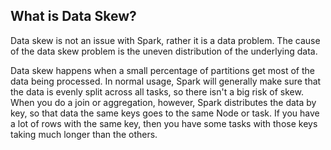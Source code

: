 ## What is Data Skew?
Data skew is not an issue with Spark, rather it is a data problem. The cause of the data skew problem is the uneven distribution of the underlying data.

Data skew happens when a small percentage of partitions get most of the data being processed. In normal usage, Spark will generally make sure that the data is evenly split across all tasks, so there isn't a big risk of skew. When you do a join or aggregation, however, Spark distributes the data by key, so that data the same keys goes to the same Node or task. If you have a lot of rows with the same key, then you have some tasks with those keys taking much longer than the others.


<!--stackedit_data:
eyJoaXN0b3J5IjpbLTUzOTY4MDQxNCw4Mzk4MzQyOTEsMTg3MT
M1NDkwNCwxMTI5NDM4Nzg1LDExMjk3OTA4MjYsMTUzODIzMzMy
NCwtMjA3MDIzMzg2Niw0MDE3OTI5MTEsNzE2NTIwMDg4LC0zNj
Y4MDQ1MDMsLTE3MDA0MjgzMDEsMTUxMjQ4NTMwOCwxMjc2ODU2
MjYsLTIwMjcxOTc5ODUsMTQwMTY4NjY2MiwtMTE0MDE5MjQ5Ny
wtNTIzMDIxNzgzLC0yNTQxNjI2NSwtMTI5ODI5NjQ5Niw0MjE5
MzA1ODBdfQ==
-->